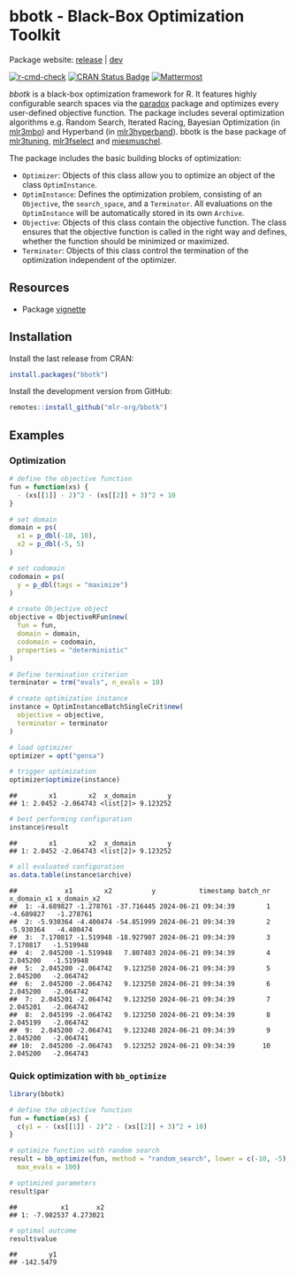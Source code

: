 
# bbotk - Black-Box Optimization Toolkit

Package website: [release](https://bbotk.mlr-org.com/) \|
[dev](https://bbotk.mlr-org.com/dev/)

<!-- badges: start -->

[![r-cmd-check](https://github.com/mlr-org/bbotk/actions/workflows/r-cmd-check.yml/badge.svg)](https://github.com/mlr-org/bbotk/actions/workflows/r-cmd-check.yml)
[![CRAN Status
Badge](https://www.r-pkg.org/badges/version-ago/bbotk)](https://cran.r-project.org/package=bbotk)
[![Mattermost](https://img.shields.io/badge/chat-mattermost-orange.svg)](https://lmmisld-lmu-stats-slds.srv.mwn.de/mlr_invite/)
<!-- badges: end -->

*bbotk* is a black-box optimization framework for R. It features highly
configurable search spaces via the
[paradox](https://github.com/mlr-org/paradox) package and optimizes
every user-defined objective function. The package includes several
optimization algorithms e.g. Random Search, Iterated Racing, Bayesian
Optimization (in [mlr3mbo](https://github.com/mlr-org/mlr3mbo)) and
Hyperband (in
[mlr3hyperband](https://github.com/mlr-org/mlr3hyperband)). bbotk is the
base package of [mlr3tuning](https://github.com/mlr-org/mlr3tuning),
[mlr3fselect](https://github.com/mlr-org/mlr3fselect) and
[miesmuschel](https://github.com/mlr-org/miesmuschel).

The package includes the basic building blocks of optimization:

-   `Optimizer`: Objects of this class allow you to optimize an object
    of the class `OptimInstance`.
-   `OptimInstance`: Defines the optimization problem, consisting of an
    `Objective`, the `search_space`, and a `Terminator`. All evaluations
    on the `OptimInstance` will be automatically stored in its own
    `Archive`.
-   `Objective`: Objects of this class contain the objective function.
    The class ensures that the objective function is called in the right
    way and defines, whether the function should be minimized or
    maximized.
-   `Terminator`: Objects of this class control the termination of the
    optimization independent of the optimizer.

## Resources

-   Package
    [vignette](https://CRAN.R-project.org/package=bbotk/vignettes/bbotk.html)

## Installation

Install the last release from CRAN:

``` r
install.packages("bbotk")
```

Install the development version from GitHub:

``` r
remotes::install_github("mlr-org/bbotk")
```

## Examples

### Optimization

``` r
# define the objective function
fun = function(xs) {
  - (xs[[1]] - 2)^2 - (xs[[2]] + 3)^2 + 10
}

# set domain
domain = ps(
  x1 = p_dbl(-10, 10),
  x2 = p_dbl(-5, 5)
)

# set codomain
codomain = ps(
  y = p_dbl(tags = "maximize")
)

# create Objective object
objective = ObjectiveRFun$new(
  fun = fun,
  domain = domain,
  codomain = codomain,
  properties = "deterministic"
)

# Define termination criterion
terminator = trm("evals", n_evals = 10)

# create optimization instance
instance = OptimInstanceBatchSingleCrit$new(
  objective = objective,
  terminator = terminator
)

# load optimizer
optimizer = opt("gensa")

# trigger optimization
optimizer$optimize(instance)
```

    ##        x1        x2  x_domain        y
    ## 1: 2.0452 -2.064743 <list[2]> 9.123252

``` r
# best performing configuration
instance$result
```

    ##        x1        x2  x_domain        y
    ## 1: 2.0452 -2.064743 <list[2]> 9.123252

``` r
# all evaluated configuration
as.data.table(instance$archive)
```

    ##            x1        x2          y           timestamp batch_nr x_domain_x1 x_domain_x2
    ##  1: -4.689827 -1.278761 -37.716445 2024-06-21 09:34:39        1   -4.689827   -1.278761
    ##  2: -5.930364 -4.400474 -54.851999 2024-06-21 09:34:39        2   -5.930364   -4.400474
    ##  3:  7.170817 -1.519948 -18.927907 2024-06-21 09:34:39        3    7.170817   -1.519948
    ##  4:  2.045200 -1.519948   7.807403 2024-06-21 09:34:39        4    2.045200   -1.519948
    ##  5:  2.045200 -2.064742   9.123250 2024-06-21 09:34:39        5    2.045200   -2.064742
    ##  6:  2.045200 -2.064742   9.123250 2024-06-21 09:34:39        6    2.045200   -2.064742
    ##  7:  2.045201 -2.064742   9.123250 2024-06-21 09:34:39        7    2.045201   -2.064742
    ##  8:  2.045199 -2.064742   9.123250 2024-06-21 09:34:39        8    2.045199   -2.064742
    ##  9:  2.045200 -2.064741   9.123248 2024-06-21 09:34:39        9    2.045200   -2.064741
    ## 10:  2.045200 -2.064743   9.123252 2024-06-21 09:34:39       10    2.045200   -2.064743

### Quick optimization with `bb_optimize`

``` r
library(bbotk)

# define the objective function
fun = function(xs) {
  c(y1 = - (xs[[1]] - 2)^2 - (xs[[2]] + 3)^2 + 10)
}

# optimize function with random search
result = bb_optimize(fun, method = "random_search", lower = c(-10, -5), upper = c(10, 5),
  max_evals = 100)

# optimized parameters
result$par
```

    ##           x1       x2
    ## 1: -7.982537 4.273021

``` r
# optimal outcome
result$value
```

    ##        y1 
    ## -142.5479
